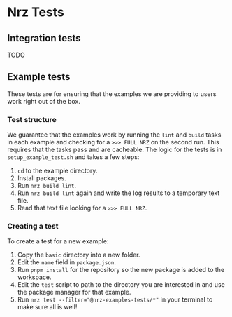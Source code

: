# Nrz Tests

## Integration tests

TODO

## Example tests

These tests are for ensuring that the examples we are providing to users work right out of the box.

### Test structure

We guarantee that the examples work by running the `lint` and `build` tasks in each example and checking for a `>>> FULL NRZ` on the second run. This requires that the tasks pass and are cacheable. The logic for the tests is in `setup_example_test.sh` and takes a few steps:

1. `cd` to the example directory.
2. Install packages.
3. Run `nrz build lint`.
4. Run `nrz build lint` again and write the log results to a temporary text file.
5. Read that text file looking for a `>>> FULL NRZ`.

### Creating a test

To create a test for a new example:

1. Copy the `basic` directory into a new folder.
2. Edit the `name` field in `package.json`.
3. Run `pnpm install` for the repository so the new package is added to the workspace.
4. Edit the `test` script to path to the directory you are interested in and use the package manager for that example.
5. Run `nrz test --filter="@nrz-examples-tests/*"` in your terminal to make sure all is well!
